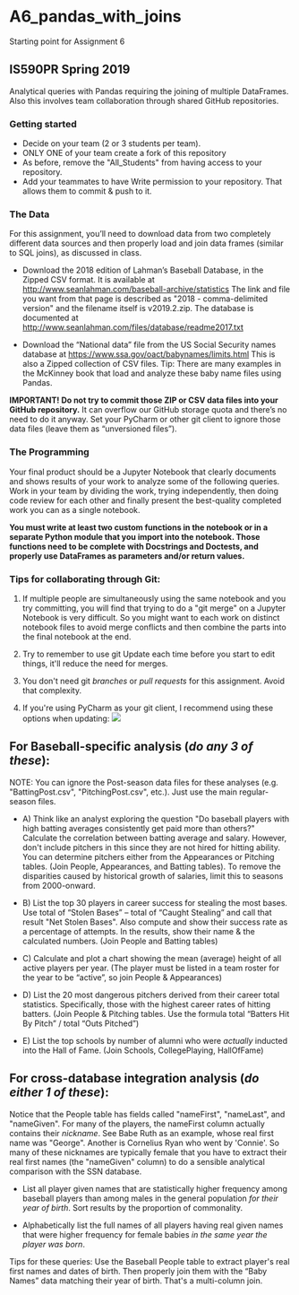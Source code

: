 # A6_pandas_with_joins
Starting point for Assignment 6

## IS590PR Spring 2019
Analytical queries with Pandas requiring the joining of multiple DataFrames.
Also this involves team collaboration through shared GitHub repositories.

### Getting started
* Decide on your team (2 or 3 students per team).
* ONLY ONE of your team create a fork of this repository
* As before, remove the "All_Students" from having access to your repository. 
* Add your teammates to have Write permission to your repository. That allows 
them to commit & push to it.

### The Data
For this assignment, you’ll need to download data from two completely
different data sources and then properly load and join data frames
(similar to SQL joins), as discussed in class.

* Download the 2018 edition of Lahman’s Baseball Database, in the Zipped
CSV format. It is available at
http://www.seanlahman.com/baseball-archive/statistics
The link and file you want from that page is described as 
"2018 - comma-delimited version" and the filename itself is v2019.2.zip. The 
database is documented at http://www.seanlahman.com/files/database/readme2017.txt

* Download the “National data” file from the US Social Security names
database at https://www.ssa.gov/oact/babynames/limits.html  This is also
a Zipped collection of CSV files.  Tip:  There are many examples in the
McKinney book that load and analyze these baby name files using Pandas.

**IMPORTANT!  Do not try to commit those ZIP or CSV data files into your
GitHub repository.**  It can overflow our GitHub storage quota and
there’s no need to do it anyway.  Set your PyCharm or other git client
to ignore those data files (leave them as “unversioned files”). 

### The Programming

Your final product should be a Jupyter Notebook that clearly documents 
and shows results of your work to analyze some of the following queries. Work 
in your team by dividing the work, trying independently, then doing
code review for each other and finally present the best-quality completed
work you can as a single notebook. 

**You must write at least two custom functions in the notebook or in a separate 
Python module that you import into the notebook.  Those functions need to be 
complete with Docstrings and Doctests, and properly use DataFrames as parameters 
and/or return values.**

### Tips for collaborating through Git:
1. If multiple people are simultaneously using the same notebook and you try 
committing, you will find that trying to do a "git merge" on a Jupyter 
Notebook is very difficult.  So you might want to each work on 
distinct notebook files to avoid merge conflicts and then combine 
the parts into the final notebook at the end.  

2. Try to remember to use git Update each time before you start to edit things, 
it'll reduce the need for merges.  

3. You don't need git _branches_ or _pull requests_ for this assignment. Avoid 
that complexity. 

4. If you're using PyCharm as your git client, I recommend using these options when updating:
![](Pycharm_git_update_dialog.png)

## For Baseball-specific analysis (__*do any 3 of these*__):

NOTE: You can ignore the Post-season data files for these analyses 
(e.g. "BattingPost.csv", "PitchingPost.csv", etc.). Just use the main 
regular-season files. 

* A) Think like an analyst exploring the question "Do baseball players with 
high batting averages consistently get paid more than others?"  Calculate the 
correlation between batting average and salary.  However, don't include 
pitchers in this since they are not hired for hitting ability. 
You can determine pitchers either from the Appearances or Pitching tables. 
(Join People, Appearances, and Batting tables).  To remove the disparities 
caused by historical growth of salaries, limit this to seasons from 
2000-onward.

* B) List the top 30 players in career success for stealing the most bases.  
Use total of “Stolen Bases” – total of “Caught Stealing” and call that result 
"Net Stolen Bases". Also compute and show their success rate as a percentage of 
attempts.  In the results, show their name & the calculated numbers. 
(Join People and Batting tables)

* C) Calculate and plot a chart showing the mean (average) height of all
active players per year.  (The player must be listed in a team roster 
for the year to be “active”, so join People & Appearances)

* D) List the 20 most dangerous pitchers derived from their career total 
statistics.  Specifically, those with the highest career rates of hitting 
batters.  (Join People & Pitching tables.  Use the formula 
total “Batters Hit By Pitch” / total “Outs Pitched”)

* E) List the top schools by number of alumni who were _actually_ inducted into the
Hall of Fame. (Join Schools, CollegePlaying, HallOfFame)

## For cross-database integration analysis (__*do either 1 of these*__):

Notice that the People table has fields called "nameFirst", "nameLast", and 
"nameGiven".  For many of the players, the nameFirst column actually contains 
their _nickname_.  See Babe Ruth as an example, whose real first name was "George". 
Another is Cornelius Ryan who went by 'Connie'. So many of these nicknames are 
typically female that you have to extract their real first names (the 
"nameGiven" column) to do a sensible analytical comparison with the SSN database.

* List all player given names that are statistically higher frequency among
baseball players than among males in the general population _for their
year of birth_. Sort results by the proportion of commonality.

* Alphabetically list the full names of all players having real given names 
that were higher frequency for female babies _in the same year the player was born_.

Tips for these queries: Use the Baseball People table to extract player's 
real first names and dates of birth. Then properly join them with the 
“Baby Names” data matching their year of birth.  That's a multi-column join.
